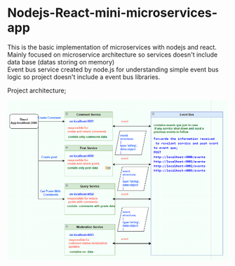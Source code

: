 # Nodejs-React-mini-microservices-app

This is the basic implementation of microservices with nodejs and react. <br/>
Mainly focused on microservice architecture so services doesn't include data base (datas storing on memory)<br/>
Event bus service created by node.js for understanding simple event bus logic so project doesn't include a event bus libraries.  <br/>

Project architecture; 

<img src="./blog/ss/structure.png" width="850" title="home"><br/><br/>
